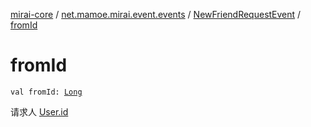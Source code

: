 [mirai-core](../../index.md) / [net.mamoe.mirai.event.events](../index.md) / [NewFriendRequestEvent](index.md) / [fromId](./from-id.md)

# fromId

`val fromId: `[`Long`](https://kotlinlang.org/api/latest/jvm/stdlib/kotlin/-long/index.html)

请求人 [User.id](../../net.mamoe.mirai.contact/-user/id.md)

